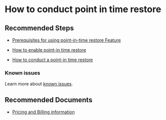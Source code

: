 <properties
	pageTitle="How to conduct object replication"
	description="How to conduct object replication"
	service="microsoft.storage"
	resource="storage"
	authors="leakkari"
	ms.author="Lea"
	displayOrder=""
	selfHelpType="generic"
	supportTopicIds="32742280"
	resourceTags=""
	productPesIds="16459"
	cloudEnvironments="public, blackForest, fairfax, mooncake, usnat, ussec"
	articleId="791666c1-1f53-4e56-8169-805704ec1db2"
	ownershipId="StorageMediaEdge_StorageBlobs"
/>

# How to conduct point in time restore

## **Recommended Steps**

- [Prerequisites for using point-in-time restore Feature](https://docs.microsoft.com/azure/storage/blobs/point-in-time-restore-overview#prerequisites-for-point-in-time-restore)

- [How to enable point-in time restore](https://docs.microsoft.com/azure/storage/blobs/point-in-time-restore-manage?tabs=portal&WT.mc_id=Portal-Microsoft_Azure_Support#enable-and-configure-point-in-time-restore)

- [How to conduct a point-in time restore](https://docs.microsoft.com/azure/storage/blobs/point-in-time-restore-manage?tabs=portal&WT.mc_id=Portal-Microsoft_Azure_Support#perform-a-restore-operation)

 ### **Known issues**

 Learn more about [known issues](https://docs.microsoft.com/azure/storage/blobs/point-in-time-restore-overview#limitations-and-known-issues).


## **Recommended Documents**
- [Pricing and Billing information](https://docs.microsoft.com/azure/storage/blobs/point-in-time-restore-overview#pricing-and-billing)
